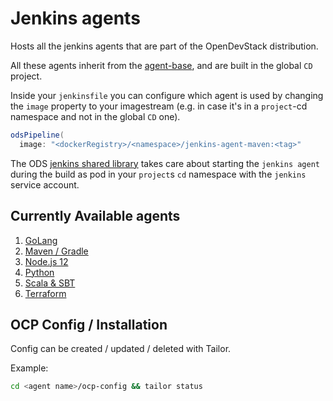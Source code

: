 # Jenkins agents

Hosts all the jenkins agents that are part of the OpenDevStack distribution.

All these agents inherit from the [agent-base](https://github.com/opendevstack/ods-core/tree/master/jenkins/agent-base), and are built in the global `CD` project.

Inside your `jenkinsfile` you can configure which agent is used by changing the `image` property to your imagestream (e.g. in case it's in a `project`-cd namespace and not in the global `CD` one).

```groovy
odsPipeline(
  image: "<dockerRegistry>/<namespace>/jenkins-agent-maven:<tag>"
```

The ODS [jenkins shared library](https://github.com/opendevstack/ods-jenkins-shared-library) takes care about starting the `jenkins agent` during the build as pod in your `project`s `cd` namespace with the `jenkins` service account.

## Currently Available agents

1. [GoLang](golang)
2. [Maven / Gradle](maven)
3. [Node.js 12](nodejs12)
5. [Python](python)
6. [Scala & SBT](scala)
7. [Terraform](terraform)

## OCP Config / Installation

Config can be created / updated / deleted with Tailor.

Example:

```sh
cd <agent name>/ocp-config && tailor status
```
